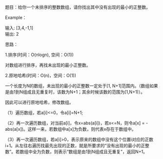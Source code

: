 题目：给你一个未排序的整数数组，请你找出其中没有出现的最小的正整数。  

Example：  

输入: [3,4,-1,1]   
输出: 2   

思路：   

1.排序(时间：O(nlogn), 空间：O(1))   

对数组进行排序，再找未出现的最小正整数。   

2.原地哈希(时间：O(n)，空间：O(1))   

一个长度为N的数组，未出现的最小的正整数一定处于[1, N+1]范围内。（数组如果是由1到N组成且无重复时，该数为N+1；其余时候该数的范围为[1,N+1)）。   

因此可以进行原地哈希，修改数组。   

（1）遍历数组，若a[i]<=0，令a[i]=N+1;   

（2）再一次遍历数组，对当前a[i]，令x=abs(a[i])，若x<=N，则令a[x] = -abs(a[x])。这样一来，若数组中a[x]为负数，则代表x存在于数组中。   

（3）再一次遍历数组，若a[i]>0，表示原来的数组中没有这个位置i对应的正数i+1。从左往右遍历找最先出现的正数，就是所要求的“没有出现的最小的正整数”。若数组中全为负数，则表示“数组是由1到N组成且无重复”，返回N+1。   